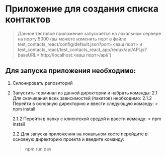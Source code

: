 # Приложение для создания списка контактов

> Данное тестовое приложение запускается на локальном сервере на порту 5000 (вы можете изменить порт в файле test_contacts_react/config/default.json?port=<ваш порт> и test_contacts_react/test_contacts_react_app/redux/api/API.js?baseURL='http://localhost:<ваш порт>/api/')

## Для запуска приложения необходимо:

1.  Склонировать репозиторий
2.  Запустить терминал из данной директории и набрать команды:
    2.1 Для скачивания всех зависимостей (пакетов) необходимо:
    2.1.2 Перейти в основную директорию и ввести следующую команду: > npm install

    2.1.2 Перейти в папку с клиентской средой и ввести команду: > npm install

    2.2 Для запуска приложения на локальном хосте перейдите в основную директорию проекта и введите команду:

    > npm run dev
